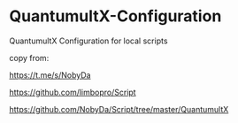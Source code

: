 # QuantumultX-Configuration
QuantumultX Configuration for local scripts

copy from:

https://t.me/s/NobyDa

https://github.com/limbopro/Script

https://github.com/NobyDa/Script/tree/master/QuantumultX



